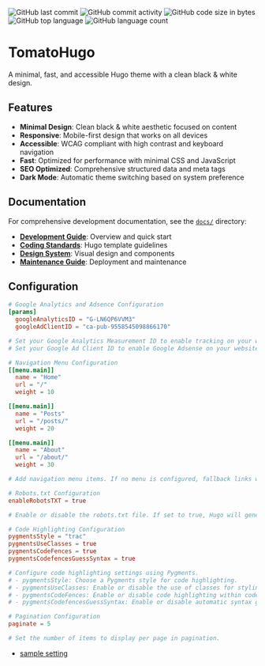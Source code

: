 ![GitHub last commit](https://img.shields.io/github/last-commit/yuhi-sa/tomatohugo)
![GitHub commit activity](https://img.shields.io/github/commit-activity/m/yuhi-sa/tomatohugo)
![GitHub code size in bytes](https://img.shields.io/github/languages/code-size/yuhi-sa/tomatohugo)
![GitHub top language](https://img.shields.io/github/languages/top/yuhi-sa/tomatohugo)
![GitHub language count](https://img.shields.io/github/languages/count/yuhi-sa/tomatohugo)

# TomatoHugo

A minimal, fast, and accessible Hugo theme with a clean black & white design.

## Features

- **Minimal Design**: Clean black & white aesthetic focused on content
- **Responsive**: Mobile-first design that works on all devices
- **Accessible**: WCAG compliant with high contrast and keyboard navigation
- **Fast**: Optimized for performance with minimal CSS and JavaScript
- **SEO Optimized**: Comprehensive structured data and meta tags
- **Dark Mode**: Automatic theme switching based on system preference

## Documentation

For comprehensive development documentation, see the [`docs/`](./docs/) directory:

- **[Development Guide](./docs/README.md)**: Overview and quick start
- **[Coding Standards](./docs/CODING_STANDARDS.md)**: Hugo template guidelines
- **[Design System](./docs/DESIGN_SYSTEM.md)**: Visual design and components
- **[Maintenance Guide](./docs/MAINTENANCE.md)**: Deployment and maintenance

## Configuration
```config.toml
# Google Analytics and Adsence Configuration
[params]
  googleAnalyticsID = "G-LN6QP6VVM3"
  googleAdClientID = "ca-pub-9558545098866170"

# Set your Google Analytics Measurement ID to enable tracking on your website.
# Set your Google Ad Client ID to enable Google Adsense on your website.

# Navigation Menu Configuration
[[menu.main]]
  name = "Home"
  url = "/"
  weight = 10

[[menu.main]]
  name = "Posts"
  url = "/posts/"
  weight = 20

[[menu.main]]
  name = "About"
  url = "/about/"
  weight = 30

# Add navigation menu items. If no menu is configured, fallback links will be displayed.

# Robots.txt Configuration
enableRobotsTXT = true

# Enable or disable the robots.txt file. If set to true, Hugo will generate a robots.txt file based on your content.

# Code Highlighting Configuration
pygmentsStyle = "trac"
pygmentsUseClasses = true
pygmentsCodeFences = true
pygmentsCodefencesGuessSyntax = true

# Configure code highlighting settings using Pygments.
# - pygmentsStyle: Choose a Pygments style for code highlighting.
# - pygmentsUseClasses: Enable or disable the use of classes for styling code.
# - pygmentsCodeFences: Enable or disable code highlighting within code fences.
# - pygmentsCodefencesGuessSyntax: Enable or disable automatic syntax guessing for code fences.

# Pagination Configuration
paginate = 5

# Set the number of items to display per page in pagination.
```
- [sample setting](https://github.com/yuhi-sa/blog.com/blob/main/config.toml)
